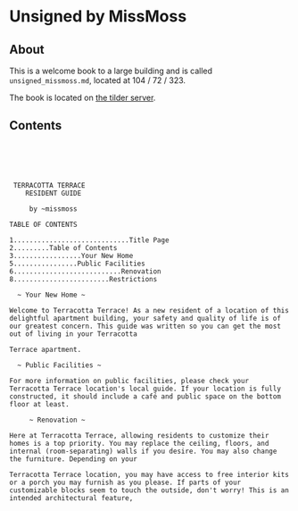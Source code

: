 # Unsigned by MissMoss

## About
This is a welcome book to a large building and is called `unsigned_missmoss.md`, located at 104 / 72 / 323.

The book is located on [the tilder server](https://mc.tildeverse.org).

## Contents
```





 TERRACOTTA TERRACE
    RESIDENT GUIDE

     by ~missmoss

TABLE OF CONTENTS

1.............................Title Page
2.........Table of Contents
3.................Your New Home
5................Public Facilities
6...........................Renovation
8........................Restrictions

  ~ Your New Home ~

Welcome to Terracotta Terrace! As a new resident of a location of this delightful apartment building, your safety and quality of life is of our greatest concern. This guide was written so you can get the most out of living in your Terracotta

Terrace apartment. 

  ~ Public Facilities ~

For more information on public facilities, please check your Terracotta Terrace location's local guide. If your location is fully constructed, it should include a café and public space on the bottom floor at least.

     ~ Renovation ~

Here at Terracotta Terrace, allowing residents to customize their homes is a top priority. You may replace the ceiling, floors, and internal (room-separating) walls if you desire. You may also change the furniture. Depending on your

Terracotta Terrace location, you may have access to free interior kits or a porch you may furnish as you please. If parts of your customizable blocks seem to touch the outside, don't worry! This is an intended architectural feature,
```